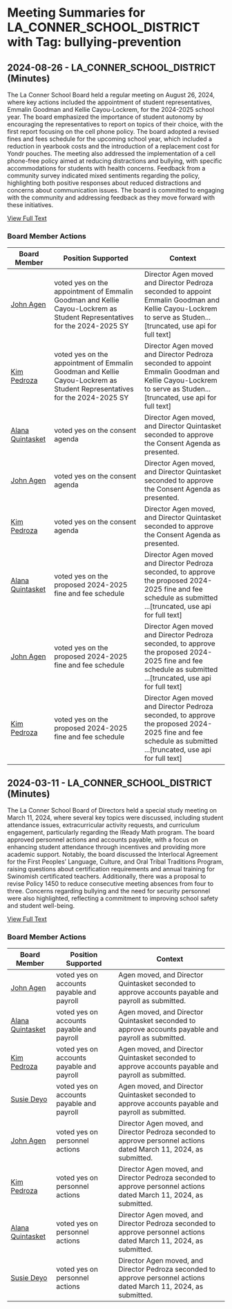 # Meeting Summaries for LA_CONNER_SCHOOL_DISTRICT with Tag: bullying-prevention

## 2024-08-26 - LA_CONNER_SCHOOL_DISTRICT (Minutes)

The La Conner School Board held a regular meeting on August 26, 2024, where key actions included the appointment of student representatives, Emmalin Goodman and Kellie Cayou-Lockrem, for the 2024-2025 school year. The board emphasized the importance of student autonomy by encouraging the representatives to report on topics of their choice, with the first report focusing on the cell phone policy. The board adopted a revised fines and fees schedule for the upcoming school year, which included a reduction in yearbook costs and the introduction of a replacement cost for Yondr pouches. The meeting also addressed the implementation of a cell phone-free policy aimed at reducing distractions and bullying, with specific accommodations for students with health concerns. Feedback from a community survey indicated mixed sentiments regarding the policy, highlighting both positive responses about reduced distractions and concerns about communication issues. The board is committed to engaging with the community and addressing feedback as they move forward with these initiatives.

[View Full Text](https://raw.githubusercontent.com/VoronoiPerspectives/WashingtonStateSchoolBoardExplorer/refs/heads/main/data/countries/usa/states/wa/counties/skagit/school_boards/la_conner_school_district/2024/processed/2024-08-26-minutes.txt)

### Board Member Actions

| Board Member | Position Supported | Context |
|--------------|--------------------|---------|
| [John Agen](board_member_258.md) | voted yes on the appointment of Emmalin Goodman and Kellie Cayou-Lockrem as Student Representatives for the 2024-2025 SY | Director Agen moved and Director Pedroza seconded to appoint Emmalin Goodman and Kellie Cayou-Lockrem to serve as Studen...[truncated, use api for full text] |
| [Kim Pedroza](board_member_260.md) | voted yes on the appointment of Emmalin Goodman and Kellie Cayou-Lockrem as Student Representatives for the 2024-2025 SY | Director Agen moved and Director Pedroza seconded to appoint Emmalin Goodman and Kellie Cayou-Lockrem to serve as Studen...[truncated, use api for full text] |
| [Alana Quintasket](board_member_257.md) | voted yes on the consent agenda | Director Agen moved, and Director Quintasket seconded to approve the Consent Agenda as presented. |
| [John Agen](board_member_258.md) | voted yes on the consent agenda | Director Agen moved, and Director Quintasket seconded to approve the Consent Agenda as presented. |
| [Kim Pedroza](board_member_260.md) | voted yes on the consent agenda | Director Agen moved, and Director Quintasket seconded to approve the Consent Agenda as presented. |
| [Alana Quintasket](board_member_257.md) | voted yes on the proposed 2024-2025 fine and fee schedule | Director Agen moved and Director Pedroza seconded, to approve the proposed 2024-2025 fine and fee schedule as submitted ...[truncated, use api for full text] |
| [John Agen](board_member_258.md) | voted yes on the proposed 2024-2025 fine and fee schedule | Director Agen moved and Director Pedroza seconded, to approve the proposed 2024-2025 fine and fee schedule as submitted ...[truncated, use api for full text] |
| [Kim Pedroza](board_member_260.md) | voted yes on the proposed 2024-2025 fine and fee schedule | Director Agen moved and Director Pedroza seconded, to approve the proposed 2024-2025 fine and fee schedule as submitted ...[truncated, use api for full text] |

## 2024-03-11 - LA_CONNER_SCHOOL_DISTRICT (Minutes)

The La Conner School Board of Directors held a special study meeting on March 11, 2024, where several key topics were discussed, including student attendance issues, extracurricular activity requests, and curriculum engagement, particularly regarding the IReady Math program. The board approved personnel actions and accounts payable, with a focus on enhancing student attendance through incentives and providing more academic support. Notably, the board discussed the Interlocal Agreement for the First Peoples’ Language, Culture, and Oral Tribal Traditions Program, raising questions about certification requirements and annual training for Swinomish certificated teachers. Additionally, there was a proposal to revise Policy 1450 to reduce consecutive meeting absences from four to three. Concerns regarding bullying and the need for security personnel were also highlighted, reflecting a commitment to improving school safety and student well-being.

[View Full Text](https://raw.githubusercontent.com/VoronoiPerspectives/WashingtonStateSchoolBoardExplorer/refs/heads/main/data/countries/usa/states/wa/counties/skagit/school_boards/la_conner_school_district/2024/processed/2024-03-11-minutes.txt)

### Board Member Actions

| Board Member | Position Supported | Context |
|--------------|--------------------|---------|
| [John Agen](board_member_258.md) | voted yes on accounts payable and payroll | Agen moved, and Director Quintasket seconded to approve accounts payable and payroll as submitted. |
| [Alana Quintasket](board_member_257.md) | voted yes on accounts payable and payroll | Agen moved, and Director Quintasket seconded to approve accounts payable and payroll as submitted. |
| [Kim Pedroza](board_member_260.md) | voted yes on accounts payable and payroll | Agen moved, and Director Quintasket seconded to approve accounts payable and payroll as submitted. |
| [Susie Deyo](board_member_261.md) | voted yes on accounts payable and payroll | Agen moved, and Director Quintasket seconded to approve accounts payable and payroll as submitted. |
| [John Agen](board_member_258.md) | voted yes on personnel actions | Director Agen moved, and Director Pedroza seconded to approve personnel actions dated March 11, 2024, as submitted. |
| [Kim Pedroza](board_member_260.md) | voted yes on personnel actions | Director Agen moved, and Director Pedroza seconded to approve personnel actions dated March 11, 2024, as submitted. |
| [Alana Quintasket](board_member_257.md) | voted yes on personnel actions | Director Agen moved, and Director Pedroza seconded to approve personnel actions dated March 11, 2024, as submitted. |
| [Susie Deyo](board_member_261.md) | voted yes on personnel actions | Director Agen moved, and Director Pedroza seconded to approve personnel actions dated March 11, 2024, as submitted. |

